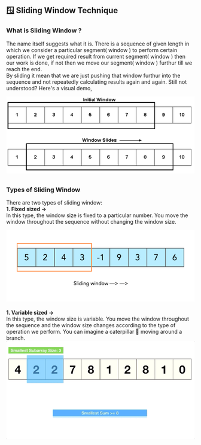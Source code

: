## 🪟 Sliding Window Technique
### What is Sliding Window ?
<p>
  The name itself suggests what it is. There is a sequence of given length in which we consider a particular segment( window ) to perform certain operation. If we get required result from current segment( window ) then our work is done, if not then we move our segment( window ) furthur till we reach the end.<br>
  By sliding it mean that we are just pushing that window furthur into the sequence and not repeatedly calculating results again and again.
  Still not understood? Here's a visual demo,
</p>
<div align="center">
  <img src="https://raw.githubusercontent.com/someshvk/DSA_Patterns/main/Sliding_Window_Technique/images/Sliding-window-technique.jpg" alt="sliding_window" />
</div>

##
### Types of Sliding Window
<p>
  There are two types of sliding window:<br>
  <b>1. Fixed sized -></b><br>
  In this type, the window size is fixed to a particular number. You move the window throughout the sequence without changing the window size.
  <div align="center">
    <img src="https://raw.githubusercontent.com/someshvk/DSA_Patterns/main/Sliding_Window_Technique/images/fixed_window.gif" alt="fixed_window" />
  </div><br>
  <b>1. Variable sized -></b><br>
  In this type, the window size is variable. You move the window throughout the sequence and the window size changes according to the type of operation we perform. You can imagine a caterpillar 🐛 moving around a branch.<br>
  <div align="center">
    <img src="https://raw.githubusercontent.com/someshvk/DSA_Patterns/main/Sliding_Window_Technique/images/variable_window.gif" alt="variable_window" />
  </div>
</p>
